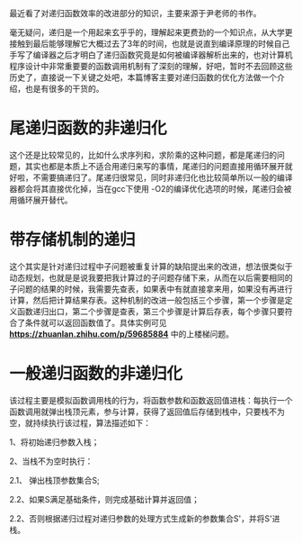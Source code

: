 最近看了对递归函数效率的改进部分的知识，主要来源于尹老师的书作。

毫无疑问，递归是一个用起来玄乎乎的，理解起来更费劲的一个知识点，从大学更接触到最后能够理解它大概过去了3年的时间，也就是说直到编译原理的时候自己手写了编译器之后才明白了递归函数究竟是如何被编译器解析出来的，也对计算机程序设计中非常重要要的函数调用机制有了深刻的理解，好吧，暂时不去回顾这些历史了，直接说一下关键之处吧，本篇博客主要对递归函数的优化方法做一个介绍，也是有很多的干货的。

# 尾递归函数的非递归化

这个还是比较常见的，比如什么求序列和，求阶乘的这种问题，都是尾递归的问题，其实也都是本质上不适合用递归来写的事情，尾递归的问题直接用循环展开就好啦，不需要搞递归了。尾递归很常见，同时非递归化也比较简单所以一般的编译器都会将其直接优化掉，当在gcc下使用 -O2的编译优化选项的时候，尾递归会被用循环展开替代。


# 带存储机制的递归

这个其实是针对递归过程中子问题被重复计算的缺陷提出来的改进，想法很类似于动态规划，也就是是说我要把我计算过的子问题存储下来，从而在以后需要相同的子问题的结果的时候，我需要先查表，如果表中有就直接拿来用，如果没有再进行计算，然后把计算结果存表。这种机制的改进一般包括三个步骤，第一个步骤是定义函数递归出口，第二个步骤是查表，第三个步骤是计算后存表，每个步骤只要符合了条件就可以返回函数值了。具体实例可见**https://zhuanlan.zhihu.com/p/59685884** 中的上楼梯问题。


# 一般递归函数的非递归化

该过程主要是模拟函数调用栈的行为，将函数参数和函数返回值进栈：每执行一个函数调用就弹出栈顶元素，参与计算，获得了返回值后存储到栈中，只要栈不为空，就持续执行该过程，算法描述如下：

1、将初始递归参数入栈；

2、当栈不为空时执行：

2.1、 弹出栈顶参数集合S;

2.2、如果S满足基础条件，则完成基础计算并返回值；

2.2、否则根据递归过程对递归参数的处理方式生成新的参数集合S'，并将S'进栈。

